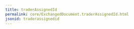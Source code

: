 ```yaml
---
title: traderAssignedId
permalink: core/ExchangedDocument.traderAssignedId.html
jsonid: traderassignedid
---
```

